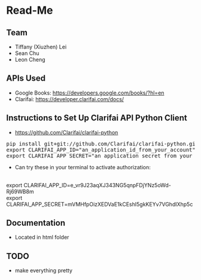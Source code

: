 # Read-Me

## Team
- Tiffany (Xiuzhen) Lei  
- Sean Chu               
- Leon Cheng            

## APIs Used
- Google Books: https://developers.google.com/books/?hl=en
- Clarifai: https://developer.clarifai.com/docs/

## Instructions to Set Up Clarifai API Python Client
- https://github.com/Clarifai/clarifai-python
<pre>
pip install git+git://github.com/Clarifai/clarifai-python.git
export CLARIFAI_APP_ID="an_application_id_from_your_account"
export CLARIFAI_APP_SECRET="an_application_secret_from_your_account"
</pre>


- Can try these in your terminal to activate authorization:
<br />
export CLARIFAI_APP_ID=e_vr9J23aqXJ343NG5qnpFDjYNz5oWd-Rj69WB8m
<br />
export CLARIFAI_APP_SECRET=mVMHfpOizXEDVaE1kCEshI5gkKEYv7VGhdIXhp5c



## Documentation
- Located in html folder

## TODO
- make everything pretty
